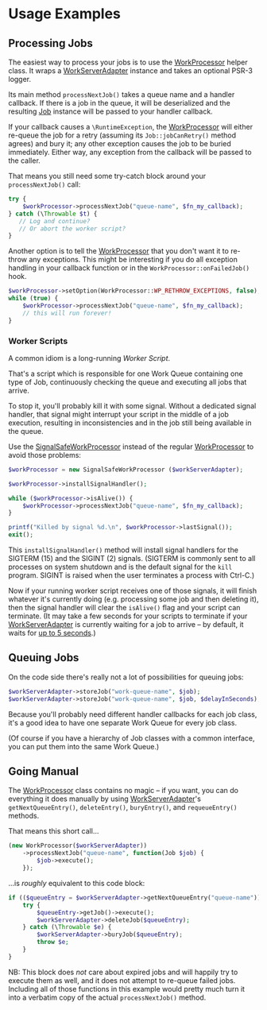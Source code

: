 # Usage Examples


## Processing Jobs

The easiest way to process your jobs
is to use the [WorkProcessor] helper class.
It wraps a [WorkServerAdapter] instance
and takes an optional PSR-3 logger.

Its main method
`processNextJob()`
takes a queue name
and a handler callback.
If there is a job in the queue,
it will be deserialized
and the resulting [Job] instance
will be passed to your handler callback.

If your callback causes a `\RuntimeException`,
the [WorkProcessor] will either re-queue the job for a retry
(assuming its `Job::jobCanRetry()` method agrees)
and bury it;
any other exception causes the job to be buried immediately.
Either way,
any exception from the callback will be passed to the caller.

That means you still need some try-catch block
around your `processNextJob()` call:

```php
try {
    $workProcessor->processNextJob("queue-name", $fn_my_callback);
} catch (\Throwable $t) {
   // Log and continue?
   // Or abort the worker script?
}
```

Another option is to tell the [WorkProcessor]
that you don't want it to re-throw any exceptions.
This might be interesting
if you do all exception handling
in your callback function
or in the `WorkProcessor::onFailedJob()` hook.

```php
$workProcessor->setOption(WorkProcessor::WP_RETHROW_EXCEPTIONS, false);
while (true) {
    $workProcessor->processNextJob("queue-name", $fn_my_callback);
    // this will run forever!
}
```


### Worker Scripts

A common idiom
is a long-running *Worker Script*.

That's a script
which is responsible for one Work Queue
containing one type of Job,
continuously checking the queue
and executing all jobs that arrive.

To stop it,
you'll probably kill it with some signal.
Without a dedicated signal handler,
that signal might interrupt your script
in the middle of a job execution,
resulting in inconsistencies
and in the job still being available in the queue.

Use the [SignalSafeWorkProcessor]
instead of the regular [WorkProcessor]
to avoid those problems:

```php
$workProcessor = new SignalSafeWorkProcessor ($workServerAdapter);

$workProcessor->installSignalHandler();

while ($workProcessor->isAlive()) {
    $workProcessor->processNextJob("queue-name", $fn_my_callback);
}

printf("Killed by signal %d.\n", $workProcessor->lastSignal());
exit();
```

This `installSignalHandler()` method
will install signal handlers
for the SIGTERM (15)
and the SIGINT (2)
signals.
(SIGTERM is commonly sent to all processes on system shutdown
 and is the default signal for the `kill` program.
 SIGINT is raised when the user terminates a process with Ctrl-C.)

Now if your running worker script
receives one of those signals,
it will finish whatever it's currently doing
(e.g. processing some job and then deleting it),
then the signal handler will clear the `isAlive()` flag
and your script can terminate.
(It may take a few seconds for your scripts to terminate
 if your [WorkServerAdapter] is currently waiting for a job to arrive –
 by default, it waits for [up to 5 seconds](Ref_WorkServerAdapter_interface.md#DEFAULT_TIMEOUT).)


## Queuing Jobs

On the code side there's really not a lot of possibilities
for queuing jobs:

```php
$workServerAdapter->storeJob("work-queue-name", $job);
$workServerAdapter->storeJob("work-queue-name", $job, $delayInSeconds);
```

Because you'll probably need different handler callbacks
for each job class,
it's a good idea
to have one separate Work Queue
for every job class.

(Of course if you have a hierarchy of Job classes
 with a common interface,
 you can put them into the same Work Queue.)


## Going Manual

The [WorkProcessor] class contains no magic –
if you want, you can do everything it does manually
by using [WorkServerAdapter]'s
`getNextQueueEntry()`,
`deleteEntry()`,
`buryEntry()`,
and `requeueEntry()`
methods.

That means this short call...

```php
(new WorkProcessor($workServerAdapter))
    ->processNextJob("queue-name", function(Job $job) {
        $job->execute();
    });
```

...is _roughly_ equivalent to this code block:

```php
if (($queueEntry = $workServerAdapter->getNextQueueEntry("queue-name"))) {
    try {
        $queueEntry->getJob()->execute();
        $workServerAdapter->deleteJob($queueEntry);
    } catch (\Throwable $e) {
        $workServerAdapter->buryJob($queueEntry);
        throw $e;
    }
}
```

NB:
This block does _not_ care about expired jobs
and will happily try to execute them as well,
and it does not attempt to re-queue failed jobs.
Including all of those functions in this example
would pretty much turn it into a verbatim copy
of the actual `processNextJob()` method.


[WorkServerAdapter]: Ref_WorkServerAdapter_interface.md
[WorkProcessor]: Ref_WorkProcessor_class.md
[SignalSafeWorkProcessor]: Ref_SignalSafeWorkProcessor_class.md
[Job]: Ref_Job_interface.md
